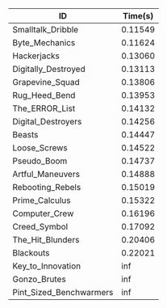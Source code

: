 |ID|Time(s)|
|-|-|
|Smalltalk_Dribble|0.11549|
|Byte_Mechanics|0.11624|
|Hackerjacks|0.13060|
|Digitally_Destroyed|0.13113|
|Grapevine_Squad|0.13806|
|Rug_Heed_Bend|0.13953|
|The_ERROR_List|0.14132|
|Digital_Destroyers|0.14256|
|Beasts|0.14447|
|Loose_Screws|0.14522|
|Pseudo_Boom|0.14737|
|Artful_Maneuvers|0.14888|
|Rebooting_Rebels|0.15019|
|Prime_Calculus|0.15322|
|Computer_Crew|0.16196|
|Creed_Symbol|0.17092|
|The_Hit_Blunders|0.20406|
|Blackouts|0.22021|
|Key_to_Innovation|inf|
|Gonzo_Brutes|inf|
|Pint_Sized_Benchwarmers|inf|
